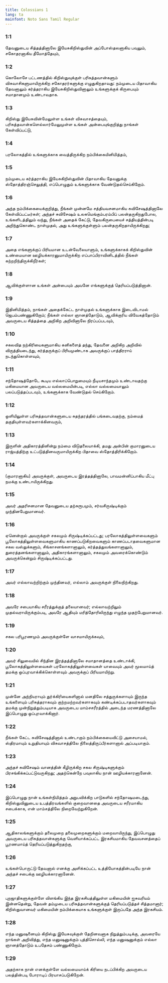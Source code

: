 ```yaml
---
title: Colossians 1
lang: ta
mainfont: Noto Sans Tamil Regular
---
```


###  1:1

தேவனுடைய சித்தத்தினாலே இயேசுகிறிஸ்துவின் அப்போஸ்தலனாகிய பவுலும், சகோதரனாகிய தீமோத்தேயும்,

###  1:2

கொலோசே பட்டணத்தில் கிறிஸ்துவுக்குள் பரிசுத்தவான்களும் விசுவாசிகளுமாயிருக்கிற சகோதரர்களுக்கு எழுதுகிறதாவது: நம்முடைய பிதாவாகிய தேவனாலும் கர்த்தராகிய இயேசுகிறிஸ்துவினாலும் உங்களுக்குக் கிருபையும் சமாதானமும் உண்டாவதாக.

###  1:3

கிறிஸ்து இயேசுவின்மேலுள்ள உங்கள் விசுவாசத்தையும், பரிசுத்தவான்களெல்லார்மேலுமுள்ள உங்கள் அன்பையுங்குறித்து நாங்கள் கேள்விப்பட்டு,

###  1:4

பரலோகத்தில் உங்களுக்காக வைத்திருக்கிற நம்பிக்கையினிமித்தம்,

###  1:5

நம்முடைய கர்த்தராகிய இயேசுகிறிஸ்துவின் பிதாவாகிய தேவனுக்கு ஸ்தோத்திரஞ்செலுத்தி, எப்பொழுதும் உங்களுக்காக வேண்டுதல்செய்கிறோம்.

###  1:6

அந்த நம்பிக்கையைக்குறித்து, நீங்கள் முன்னமே சத்தியவசனமாகிய சுவிசேஷத்தினாலே கேள்விப்பட்டீர்கள்; அந்தச் சுவிசேஷம் உலகமெங்கும்பரம்பிப் பலன்தருகிறதுபோல, உங்களிடத்திலும் வந்து, நீங்கள் அதைக் கேட்டு, தேவகிருபையைச் சத்தியத்தின்படி அறிந்துகொண்ட நாள்முதல், அது உங்களுக்குள்ளும் பலன்தருகிறதாயிருக்கிறது;

###  1:7

அதை எங்களுக்குப் பிரியமான உடன்வேலையாளும், உங்களுக்காகக் கிறிஸ்துவின் உண்மையான ஊழியக்காரனுமாயிருக்கிற எப்பாப்பிராவினிடத்தில் நீங்கள் கற்றறிந்திருக்கிறீர்கள்;

###  1:8

ஆவிக்குள்ளான உங்கள் அன்பையும் அவனே எங்களுக்குத் தெரியப்படுத்தினான்.

###  1:9

இதினிமித்தம், நாங்கள் அதைக்கேட்ட நாள்முதல் உங்களுக்காக இடைவிடாமல் ஜெபம்பண்ணுகிறோம்; நீங்கள் எல்லா ஞானத்தோடும், ஆவிக்குரிய விவேகத்தோடும் அவருடைய சித்தத்தை அறிகிற அறிவினாலே நிரப்பப்படவும்,

###  1:10

சகலவித நற்கிரியைகளுமாகிய கனிகளைத் தந்து, தேவனை அறிகிற அறிவில் விருத்தியடைந்து, கர்த்தருக்குப் பிரியமுண்டாக அவருக்குப் பாத்திரராய் நடந்துகொள்ளவும்,

###  1:11

சந்தோஷத்தோடே கூடிய எல்லாப்பொறுமையும் நீடியசாந்தமும் உண்டாவதற்கு மகிமையான அவருடைய வல்லமையின்படி, எல்லா வல்லமையாலும் பலப்படுத்தப்படவும், உங்களுக்காக வேண்டுதல் செய்கிறோம்.

###  1:12

ஒளியிலுள்ள பரிசுத்தவான்களுடைய சுதந்தரத்தில் பங்கடைவதற்கு, நம்மைத் தகுதியுள்ளவர்களாக்கினவரும்,

###  1:13

இருளின் அதிகாரத்தினின்று நம்மை விடுதலையாக்கி, தமது அன்பின் குமாரனுடைய ராஜ்யத்திற்கு உட்படுத்தினவருமாயிருக்கிற பிதாவை ஸ்தோத்திரிக்கிறோம்.

###  1:14

(குமாரனாகிய) அவருக்குள், அவருடைய இரத்தத்தினாலே, பாவமன்னிப்பாகிய மீட்பு நமக்கு உண்டாயிருக்கிறது.

###  1:15

அவர் அதரிசனமான தேவனுடைய தற்சுரூபமும், சர்வசிருஷ்டிக்கும் முந்தினபேறுமானவர்.

###  1:16

ஏனென்றால் அவருக்குள் சகலமும் சிருஷ்டிக்கப்பட்டது; பரலோகத்திலுள்ளவைகளும் பூலோகத்திலுள்ளவைகளுமாகிய காணப்படுகிறவைகளும் காணப்படாதவைகளுமான சகல வஸ்துக்களும், சிங்காசனங்களானாலும், கர்த்தத்துவங்களானாலும், துரைத்தனங்களானாலும், அதிகாரங்களானாலும், சகலமும் அவரைக்கொண்டும் அவருக்கென்றும் சிருஷ்டிக்கப்பட்டது.

###  1:17

அவர் எல்லாவற்றிற்கும் முந்தினவர், எல்லாம் அவருக்குள் நிலைநிற்கிறது.

###  1:18

அவரே சபையாகிய சரீரத்துக்குத் தலையானவர்; எல்லாவற்றிலும் முதல்வராயிருக்கும்படி, அவரே ஆதியும் மரித்தோரிலிருந்து எழுந்த முதற்பேறுமானவர்.

###  1:19

சகல பரிபூரணமும் அவருக்குள்ளே வாசமாயிருக்கவும்,

###  1:20

அவர் சிலுவையில் சிந்தின இரத்தத்தினாலே சமாதானத்தை உண்டாக்கி, பூலோகத்திலுள்ளவைகள் பரலோகத்திலுள்ளவைகள் யாவையும் அவர் மூலமாய்த் தமக்கு ஒப்புரவாக்கிக்கொள்ளவும் அவருக்குப் பிரியமாயிற்று.

###  1:21

முன்னே அந்நியராயும் துர்க்கிரியைகளினால் மனதிலே சத்துருக்களாயும் இருந்த உங்களையும் பரிசுத்தராகவும் குற்றமற்றவர்களாகவும் கண்டிக்கப்படாதவர்களாகவும் தமக்கு முன்நிறுத்தும்படியாக அவருடைய மாம்சசரீரத்தில் அடைந்த மரணத்தினாலே இப்பொழுது ஒப்புரவாக்கினார்.

###  1:22

நீங்கள் கேட்ட சுவிசேஷத்தினால் உண்டாகும் நம்பிக்கையைவிட்டு அசையாமல், ஸ்திரமாயும் உறுதியாயும் விசுவாசத்திலே நிலைத்திருப்பீர்களானால் அப்படியாகும்.

###  1:23

அந்தச் சுவிசேஷம் வானத்தின் கீழிருக்கிற சகல சிருஷ்டிகளுக்கும் பிரசங்கிக்கப்பட்டுவருகிறது; அதற்கென்றே பவுலாகிய நான் ஊழியக்காரனானேன்.

###  1:24

இப்பொழுது நான் உங்கள்நிமித்தம் அநுபவிக்கிற பாடுகளில் சந்தோஷமடைந்து, கிறிஸ்துவினுடைய உபத்திரவங்களில் குறைவானதை அவருடைய சரீரமாகிய சபைக்காக, என் மாம்சத்திலே நிறைவேற்றுகிறேன்.

###  1:25

ஆதிகாலங்களுக்கும் தலைமுறை தலைமுறைகளுக்கும் மறைவாயிருந்து, இப்பொழுது அவருடைய பரிசுத்தவான்களுக்கு வெளியாக்கப்பட்ட இரகசியமாகிய தேவவசனத்தைப் பூரணமாய்த் தெரியப்படுத்துகிறதற்கு,

###  1:26

உங்கள்பொருட்டு தேவனால் எனக்கு அளிக்கப்பட்ட உத்தியோகத்தின்படியே நான் அந்தச் சபைக்கு ஊழியக்காரனானேன்.

###  1:27

புறஜாதிகளுக்குள்ளே விளங்கிய இந்த இரகசியத்திலுள்ள மகிமையின் ஐசுவரியம் இன்னதென்று, தேவன் தம்முடைய பரிசுத்தவான்களுக்குத் தெரியப்படுத்தச் சித்தமானார்; கிறிஸ்துவானவர் மகிமையின் நம்பிக்கையாக உங்களுக்குள் இருப்பதே அந்த இரகசியம்.

###  1:28

எந்த மனுஷனையும் கிறிஸ்து இயேசுவுக்குள் தேறினவனாக நிறுத்தும்படிக்கு, அவரையே நாங்கள் அறிவித்து, எந்த மனுஷனுக்கும் புத்திசொல்லி, எந்த மனுஷனுக்கும் எல்லா ஞானத்தோடும் உபதேசம் பண்ணுகிறோம்.

###  1:29

அதற்காக நான் எனக்குள்ளே வல்லமையாய்க் கிரியை நடப்பிக்கிற அவருடைய பலத்தின்படி போராடிப் பிரயாசப்படுகிறேன்.

